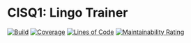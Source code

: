 # CISQ1: Lingo Trainer

[![Build](https://github.com/geitjee/cisq1-lingo-1/actions/workflows/build.yml/badge.svg)](https://github.com/geitjee/cisq1-lingo-1/actions/workflows/build.yml)
[![Coverage](https://sonarcloud.io/api/project_badges/measure?project=geitjee_cisq1-lingo-1&metric=coverage)](https://sonarcloud.io/dashboard?id=geitjee_cisq1-lingo-1)
[![Lines of Code](https://sonarcloud.io/api/project_badges/measure?project=geitjee_cisq1-lingo-1&metric=ncloc)](https://sonarcloud.io/dashboard?id=geitjee_cisq1-lingo-1)
[![Maintainability Rating](https://sonarcloud.io/api/project_badges/measure?project=geitjee_cisq1-lingo-1&metric=sqale_rating)](https://sonarcloud.io/dashboard?id=geitjee_cisq1-lingo-1)
